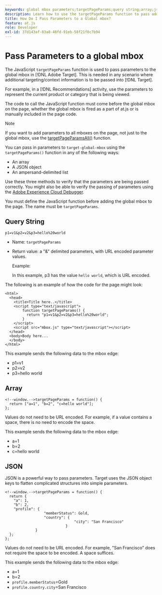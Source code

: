 ```yaml
---
keywords: global mbox parameters;targetPageParams;query string;array;json;dtm
description: Learn how to use the targetPageParams function to pass additional targeting or context information into the Adobe [!DNL Target] global mbox.
title: How Do I Pass Parameters to a Global mbox?
feature: at.js
role: Developer
exl-id: 37d143af-83a8-48fd-91eb-58f21f8c7b94
---
```

# Pass Parameters to a global mbox

The JavaScript `targetPageParams` function is used to pass parameters to the global mbox in [!DNL Adobe Target]. This is needed in any scenario where additional targeting/context information is to be passed into [!DNL Target].

 For example, in a [!DNL Recommendations] activity, use the parameters to represent the current product or category that is being viewed.

The code to call the JavaScript function must come before the global mbox on the page, whether the global mbox is fired as a part of at.js or is manually included in the page code.

>[!NOTE]
>
>If you want to add parameters to all mboxes on the page, not just to the global mbox, use the [targetPageParamsAll()](/help/main/c-implementing-target/c-implementing-target-for-client-side-web/targetpageparamsall.md) function.

You can pass in parameters to `target-global-mbox` using the `targetPageParams()` function in any of the following ways:

* An array
* A JSON object
* An ampersand-delimited list

Use these three methods to verify that the parameters are being passed correctly. You might also be able to verify the passing of parameters using the [Adobe Experience Cloud Debugger](https://experienceleague.adobe.com/docs/debugger/using/experience-cloud-debugger.html).

You must define the JavaScript function before adding the global mbox to the page. The name must be `targetPageParams`.

## Query String

```
p1=v1&p2=v2&p3=hello%20world
```

* Name: `targetPageParams` 
* Return value: a "&" delimited parameters, with URL encoded parameter values.

  Example:

  In this example, p3 has the value `hello world`, which is URL encoded.

The following is an example of how the code for the page might look:

```
<html> 
  <head> 
    <title>Title here..</title> 
    <script type="text/javascript"> 
        function targetPageParams() { 
          return "p1=v1&p2=v2&p3=hello%20world";
        } 
    </script> 
    <script src="mbox.js" type="text/javascript"></script> 
  </head> 
  <body>Body here... 
  </body> 
</html>
```

This example sends the following data to the mbox edge:

* p1=v1 
* p2=v2 
* p3=hello world

## Array

```
<!--window.-->targetPageParams = function() { 
  return ["a=1", "b=2", "c=hello world"]; 
}; 

```

Values do not need to be URL encoded. For example, if a value contains a space, there is no need to encode the space.

This example sends the following data to the mbox edge:

* a=1 
* b=2 
* c=hello world

## JSON

JSON is a powerful way to pass parameters. Target uses the JSON object keys to flatten complicated structures into simple parameters.

```
<!--window.-->targetPageParams = function() { 
  return { 
    "a": 1, 
    "b": 2, 
    "profile": { 
                  "memberStatus": Gold, 
                  "country": { 
                                "city": "San Francisco" 
                            } 
              } 
  }; 
}; 

```

Values do not need to be URL encoded. For example, "San Francisco" does not require the space to be encoded. A space suffices.

This example sends the following data to the mbox edge:

* a=1 
* b=2 
* `profile.memberStatus`=Gold 
* `profile.country.city`=San Francisco
